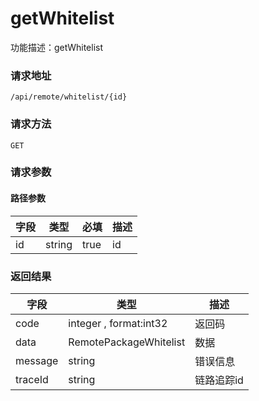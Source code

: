 # getWhitelist
功能描述：getWhitelist

### 请求地址
```
/api/remote/whitelist/{id}
```

### 请求方法
`GET`
### 请求参数
#### 路径参数

| 字段 | 类型 | 必填 | 描述 |
| -------- | -------- | -------- | -------- |
| id     | string   | true       | id |




### 返回结果
| 字段 | 类型 | 描述 |
| -------- | -------- | -------- |
| code     | integer , format:int32  | 返回码 |
| data     | RemotePackageWhitelist   | 数据 |
| message     | string   | 错误信息 |
| traceId     | string   | 链路追踪id |

